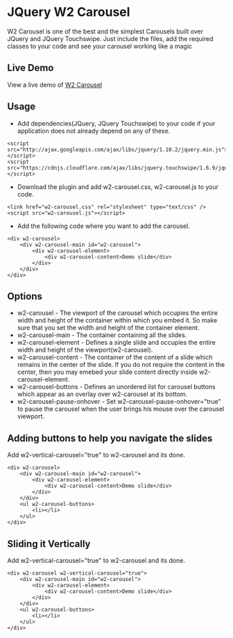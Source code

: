 # JQuery W2 Carousel
W2 Carousel is one of the best and the simplest Carousels built over JQuery and JQuery Touchswipe. Just include the files, add the required classes to your code and see your carousel working like a magic
## Live Demo
View a live demo of [W2 Carousel](http://webwaresindia.com/new/plugins/carousel)
## Usage
* Add dependencies(JQuery, JQuery Touchswipe) to your code if your application does not already depend on any of these.
```
<script src="http://ajax.googleapis.com/ajax/libs/jquery/1.10.2/jquery.min.js"></script>
<script src="https://cdnjs.cloudflare.com/ajax/libs/jquery.touchswipe/1.6.9/jquery.touchSwipe.min.js"></script>
```
* Download the plugin and add w2-carousel.css, w2-carousel.js to your code.
```
<link href="w2-carousel.css" rel="stylesheet" type="text/css" />
<script src="w2-carousel.js"></script>
```
* Add the following code where you want to add the carousel.
```
<div w2-carousel>
	<div w2-carousel-main id="w2-carousel">
		<div w2-carousel-element>
			<div w2-carousel-content>Demo slide</div>
		</div>
	</div>
</div>
```
## Options
* w2-carousel - The viewport of the carousel which occupies the entire width and height of the container within which you embed it. So make sure that you set the width and height of the container element.
* w2-carousel-main - The container containing all the slides.
* w2-carousel-element - Defines a single slide and occupies the entire width and height of the viewport(w2-carousel).
* w2-carousel-content - The container of the content of a slide which remains in the center of the slide. If you do not require the content in the center, then you may emebed your slide content directly inside w2-carousel-element.
* w2-carousel-buttons - Defines an unordered list for carousel buttons which appear as an overlay over w2-carousel at its bottom.
* w2-carousel-pause-onhover - Set w2-carousel-pause-onhover="true" to pause the carousel when the user brings his mouse over the carousel viewport.

## Adding buttons to help you navigate the slides
Add w2-vertical-carousel="true" to w2-carousel and its done.
```
<div w2-carousel>
	<div w2-carousel-main id="w2-carousel">
		<div w2-carousel-element>
			<div w2-carousel-content>Demo slide</div>
		</div>
	</div>
	<ul w2-carousel-buttons>
		<li></li>
	</ul>
</div>
```
## Sliding it Vertically
Add w2-vertical-carousel="true" to w2-carousel and its done.
```
<div w2-carousel w2-vertical-carousel="true">
	<div w2-carousel-main id="w2-carousel">
		<div w2-carousel-element>
			<div w2-carousel-content>Demo slide</div>
		</div>
	</div>
	<ul w2-carousel-buttons>
		<li></li>
	</ul>
</div>
```
